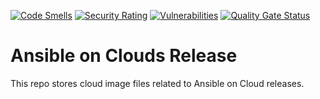 [![Code Smells](https://sonarcloud.io/api/project_badges/measure?project=ansible_ansible-on-clouds-releases&metric=code_smells&token=cf31b322eb80d1234d1eeeba941146c44e0a8d4a)](https://sonarcloud.io/summary/new_code?id=ansible_ansible-on-clouds-releases)
[![Security Rating](https://sonarcloud.io/api/project_badges/measure?project=ansible_ansible-on-clouds-releases&metric=security_rating&token=cf31b322eb80d1234d1eeeba941146c44e0a8d4a)](https://sonarcloud.io/summary/new_code?id=ansible_ansible-on-clouds-releases)
[![Vulnerabilities](https://sonarcloud.io/api/project_badges/measure?project=ansible_ansible-on-clouds-releases&metric=vulnerabilities&token=cf31b322eb80d1234d1eeeba941146c44e0a8d4a)](https://sonarcloud.io/summary/new_code?id=ansible_ansible-on-clouds-releases)
[![Quality Gate Status](https://sonarcloud.io/api/project_badges/measure?project=ansible_ansible-on-clouds-releases&metric=alert_status&token=cf31b322eb80d1234d1eeeba941146c44e0a8d4a)](https://sonarcloud.io/summary/new_code?id=ansible_ansible-on-clouds-releases)

# Ansible on Clouds Release
This repo stores cloud image files related to Ansible on Cloud releases.
